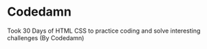# Codedamn
Took 30 Days of HTML CSS to practice coding and solve interesting challenges (By Codedamn)

